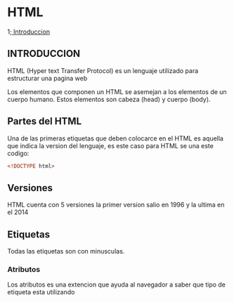 # HTML

1;[ Introduccion](#Introduccion)

## INTRODUCCION 
HTML (Hyper text Transfer Protocol) es un lenguaje utilizado para estructurar
una pagina web

Los elementos que componen un HTML se asemejan 
a los elementos de un cuerpo humano.
Estos elementos son cabeza (head) y cuerpo (body).

## Partes del HTML

Una de las primeras etiquetas que deben colocarce
en el HTML es aquella que indica la version 
del lenguaje, es este caso para HTML se
una este codigo:

``` HTML
<!DOCTYPE html>
```
## Versiones 
 
HTML cuenta con 5 versiones la primer version 
salio en 1996 y la ultima en el 2014

## Etiquetas

Todas las etiquetas son con minusculas.

### Atributos

Los atributos es una extencion que ayuda al navegador a saber que tipo de etiqueta
esta utilizando 